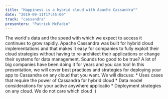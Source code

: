 ```yaml
---
title: "Happiness is a hybrid cloud with Apache Cassandra™"
date: "2019-09-11T17:45:00"
track: "cassandra"
presenters: "Patrick McFadin"
---
```


The world's data and the speed with which we expect to access it continues to grow rapidly. Apache Cassandra was built for hybrid cloud implementations and that makes it easy for companies to fully exploit their cloud strategies without having to re-architect their applications or change their systems for data management. Sounds too good to be true? A lot of big companies have been doing it for years and you can too! In this presentation, we will cover best practices and strategies for deploying your app to Cassandra on any cloud that you want. We will discuss: * Uses cases that require the power of Cassandra for hybrid cloud * Data model considerations for your active anywhere applicatio * Deployment strategies on any cloud. We do not care which cloud :)